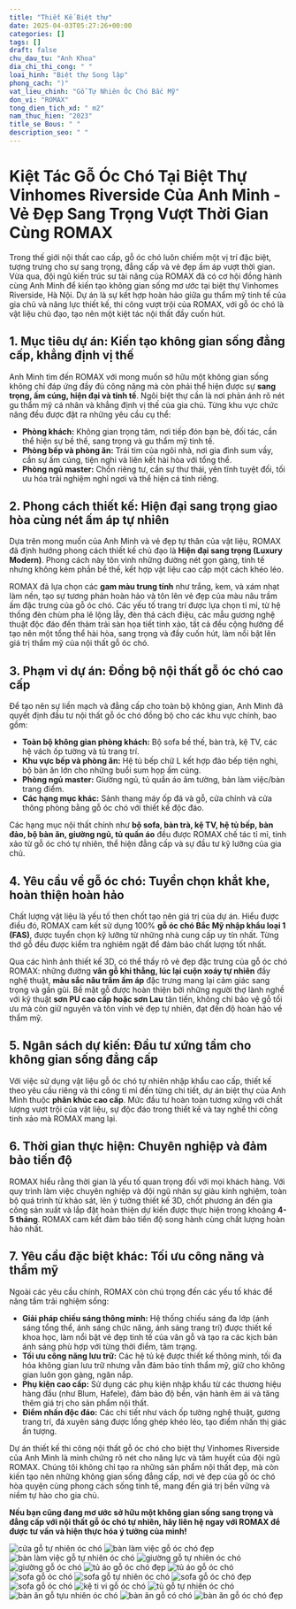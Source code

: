 ```yaml
---
title: "Thiết Kế Biệt thự"
date: 2025-04-03T05:27:26+00:00
categories: []
tags: []
draft: false
chu_dau_tu: "Anh Khoa"
dia_chi_thi_cong: " "
loai_hinh: "Biệt thự Song lập"
phong_cach: ")"
vat_lieu_chinh: "Gỗ Tự Nhiên Óc Chó Bắc Mỹ"
don_vi: "ROMAX"
tong_dien_tich_xd: " m2"
nam_thuc_hien: "2023"
title_se Bous: " "
description_seo: " "
---
```

# Kiệt Tác Gỗ Óc Chó Tại Biệt Thự Vinhomes Riverside Của Anh Minh - Vẻ Đẹp Sang Trọng Vượt Thời Gian Cùng ROMAX

Trong thế giới nội thất cao cấp, gỗ óc chó luôn chiếm một vị trí đặc biệt, tượng trưng cho sự sang trọng, đẳng cấp và vẻ đẹp ấm áp vượt thời gian. Vừa qua, đội ngũ kiến trúc sư tài năng của ROMAX đã có cơ hội đồng hành cùng Anh Minh để kiến tạo không gian sống mơ ước tại biệt thự Vinhomes Riverside, Hà Nội. Dự án là sự kết hợp hoàn hảo giữa gu thẩm mỹ tinh tế của gia chủ và năng lực thiết kế, thi công vượt trội của ROMAX, với gỗ óc chó là vật liệu chủ đạo, tạo nên một kiệt tác nội thất đầy cuốn hút.



## 1. Mục tiêu dự án: Kiến tạo không gian sống đẳng cấp, khẳng định vị thế

Anh Minh tìm đến ROMAX với mong muốn sở hữu một không gian sống không chỉ đáp ứng đầy đủ công năng mà còn phải thể hiện được sự **sang trọng, ấm cúng, hiện đại và tinh tế**. Ngôi biệt thự cần là nơi phản ánh rõ nét gu thẩm mỹ cá nhân và khẳng định vị thế của gia chủ. Từng khu vực chức năng đều được đặt ra những yêu cầu cụ thể:

* **Phòng khách:** Không gian trọng tâm, nơi tiếp đón bạn bè, đối tác, cần thể hiện sự bề thế, sang trọng và gu thẩm mỹ tinh tế.
* **Phòng bếp và phòng ăn:** Trái tim của ngôi nhà, nơi gia đình sum vầy, cần sự ấm cúng, tiện nghi và liên kết hài hòa với tổng thể.
* **Phòng ngủ master:** Chốn riêng tư, cần sự thư thái, yên tĩnh tuyệt đối, tối ưu hóa trải nghiệm nghỉ ngơi và thể hiện cá tính riêng.

## 2. Phong cách thiết kế: Hiện đại sang trọng giao hòa cùng nét ấm áp tự nhiên

Dựa trên mong muốn của Anh Minh và vẻ đẹp tự thân của vật liệu, ROMAX đã định hướng phong cách thiết kế chủ đạo là **Hiện đại sang trọng (Luxury Modern)**. Phong cách này tôn vinh những đường nét gọn gàng, tinh tế nhưng không kém phần bề thế, kết hợp vật liệu cao cấp một cách khéo léo.

ROMAX đã lựa chọn các **gam màu trung tính** như trắng, kem, và xám nhạt làm nền, tạo sự tương phản hoàn hảo và tôn lên vẻ đẹp của màu nâu trầm ấm đặc trưng của gỗ óc chó. Các yếu tố trang trí được lựa chọn tỉ mỉ, từ hệ thống đèn chùm pha lê lộng lẫy, đèn thả cách điệu, các mẫu gương nghệ thuật độc đáo đến thảm trải sàn họa tiết tinh xảo, tất cả đều cộng hưởng để tạo nên một tổng thể hài hòa, sang trọng và đầy cuốn hút, làm nổi bật lên giá trị thẩm mỹ của nội thất gỗ óc chó.



## 3. Phạm vi dự án: Đồng bộ nội thất gỗ óc chó cao cấp

Để tạo nên sự liền mạch và đẳng cấp cho toàn bộ không gian, Anh Minh đã quyết định đầu tư nội thất gỗ óc chó đồng bộ cho các khu vực chính, bao gồm:

* **Toàn bộ không gian phòng khách:** Bộ sofa bề thế, bàn trà, kệ TV, các hệ vách ốp tường và tủ trang trí.
* **Khu vực bếp và phòng ăn:** Hệ tủ bếp chữ L kết hợp đảo bếp tiện nghi, bộ bàn ăn lớn cho những buổi sum họp ấm cúng.
* **Phòng ngủ master:** Giường ngủ, tủ quần áo âm tường, bàn làm việc/bàn trang điểm.
* **Các hạng mục khác:** Sảnh thang máy ốp đá và gỗ, cửa chính và cửa thông phòng bằng gỗ óc chó với thiết kế độc đáo.

Các hạng mục nội thất chính như **bộ sofa, bàn trà, kệ TV, hệ tủ bếp, bàn đảo, bộ bàn ăn, giường ngủ, tủ quần áo** đều được ROMAX chế tác tỉ mỉ, tinh xảo từ gỗ óc chó tự nhiên, thể hiện đẳng cấp và sự đầu tư kỹ lưỡng của gia chủ.

## 4. Yêu cầu về gỗ óc chó: Tuyển chọn khắt khe, hoàn thiện hoàn hảo

Chất lượng vật liệu là yếu tố then chốt tạo nên giá trị của dự án. Hiểu được điều đó, ROMAX cam kết sử dụng 100% **gỗ óc chó Bắc Mỹ nhập khẩu loại 1 (FAS)**, được tuyển chọn kỹ lưỡng từ những nhà cung cấp uy tín nhất. Từng thớ gỗ đều được kiểm tra nghiêm ngặt để đảm bảo chất lượng tốt nhất.

Qua các hình ảnh thiết kế 3D, có thể thấy rõ vẻ đẹp đặc trưng của gỗ óc chó ROMAX: những đường **vân gỗ khi thẳng, lúc lại cuộn xoáy tự nhiên** đầy nghệ thuật, **màu sắc nâu trầm ấm áp** đặc trưng mang lại cảm giác sang trọng và gần gũi. Bề mặt gỗ được hoàn thiện bởi những người thợ lành nghề với kỹ thuật **sơn PU cao cấp hoặc sơn Lau** tân tiến, không chỉ bảo vệ gỗ tối ưu mà còn giữ nguyên và tôn vinh vẻ đẹp tự nhiên, đạt đến độ hoàn hảo về thẩm mỹ.



## 5. Ngân sách dự kiến: Đầu tư xứng tầm cho không gian sống đẳng cấp

Với việc sử dụng vật liệu gỗ óc chó tự nhiên nhập khẩu cao cấp, thiết kế theo yêu cầu riêng và thi công tỉ mỉ đến từng chi tiết, dự án biệt thự của Anh Minh thuộc **phân khúc cao cấp**. Mức đầu tư hoàn toàn tương xứng với chất lượng vượt trội của vật liệu, sự độc đáo trong thiết kế và tay nghề thi công tinh xảo mà ROMAX mang lại.

## 6. Thời gian thực hiện: Chuyên nghiệp và đảm bảo tiến độ

ROMAX hiểu rằng thời gian là yếu tố quan trọng đối với mọi khách hàng. Với quy trình làm việc chuyên nghiệp và đội ngũ nhân sự giàu kinh nghiệm, toàn bộ quá trình từ khảo sát, lên ý tưởng thiết kế 3D, chốt phương án đến gia công sản xuất và lắp đặt hoàn thiện dự kiến được thực hiện trong khoảng **4-5 tháng**. ROMAX cam kết đảm bảo tiến độ song hành cùng chất lượng hoàn hảo nhất.

## 7. Yêu cầu đặc biệt khác: Tối ưu công năng và thẩm mỹ

Ngoài các yêu cầu chính, ROMAX còn chú trọng đến các yếu tố khác để nâng tầm trải nghiệm sống:

* **Giải pháp chiếu sáng thông minh:** Hệ thống chiếu sáng đa lớp (ánh sáng tổng thể, ánh sáng chức năng, ánh sáng trang trí) được thiết kế khoa học, làm nổi bật vẻ đẹp tinh tế của vân gỗ và tạo ra các kịch bản ánh sáng phù hợp với từng thời điểm, tâm trạng.
* **Tối ưu công năng lưu trữ:** Các hệ tủ kệ được thiết kế thông minh, tối đa hóa không gian lưu trữ nhưng vẫn đảm bảo tính thẩm mỹ, giữ cho không gian luôn gọn gàng, ngăn nắp.
* **Phụ kiện cao cấp:** Sử dụng các phụ kiện nhập khẩu từ các thương hiệu hàng đầu (như Blum, Hafele), đảm bảo độ bền, vận hành êm ái và tăng thêm giá trị cho sản phẩm nội thất.
* **Điểm nhấn độc đáo:** Các chi tiết như vách ốp tường nghệ thuật, gương trang trí, đá xuyên sáng được lồng ghép khéo léo, tạo điểm nhấn thị giác ấn tượng.

Dự án thiết kế thi công nội thất gỗ óc chó cho biệt thự Vinhomes Riverside của Anh Minh là minh chứng rõ nét cho năng lực và tâm huyết của đội ngũ ROMAX. Chúng tôi không chỉ tạo ra những sản phẩm nội thất đẹp, mà còn kiến tạo nên những không gian sống đẳng cấp, nơi vẻ đẹp của gỗ óc chó hòa quyện cùng phong cách sống tinh tế, mang đến giá trị bền vững và niềm tự hào cho gia chủ.

**Nếu bạn cũng đang mơ ước sở hữu một không gian sống sang trọng và đẳng cấp với nội thất gỗ óc chó tự nhiên, hãy liên hệ ngay với ROMAX để được tư vấn và hiện thực hóa ý tưởng của mình!**

![cửa gỗ tự nhiên óc chó](/img/cua-go/cg17/cua-go-oc-cho-cg17-1.webp)
![bàn làm việc gỗ óc chó đẹp](/img/ban-lv/blv17/ban-lam-viec-go-oc-cho-blv17-2.webp)
![bàn làm việc gỗ tự nhiên óc chó](/img/ban-lv/blv17/ban-lam-viec-go-oc-cho-blv17-1.webp)
![giường gỗ tự nhiên óc chó](/img/giuong/gg17/giuong-go-oc-cho-gg17-3.webp)
![giường gỗ óc chó](/img/giuong/gg17/giuong-go-oc-cho-gg17-2.webp)
![tủ áo gỗ óc chó đẹp](/img/tu-ao/tqa17/tu-quan-ao-go-oc-cho-tqa17-2.webp)
![tủ áo gỗ óc chó](/img/tu-ao/tqa17/tu-quan-ao-go-oc-cho-tqa17-1.webp)
![sofa gỗ óc chó](/img/sofa/sf17/sofa-go-oc-cho-sf17-4.webp)
![sofa gỗ tự nhiên óc chó](/img/sofa/sf17/sofa-go-oc-cho-sf17-3.webp)
![sofa gỗ óc chó đẹp](/img/sofa/sf17/sofa-go-oc-cho-sf17-2.webp)
![sofa gỗ óc chó](/img/sofa/sf17/sofa-go-oc-cho-sf17-1.webp)
![kệ ti vi gỗ óc chó](/img/ke-tivi/ktv17/ke-ti-vi-go-oc-cho-ktv17-1.webp)
![tủ gỗ tự nhiên óc chó](/img/tu-bep/tb17/tu-bep-go-oc-cho-tb17-1.webp)
![bàn ăn gỗ tựu nhiên óc chó](/img/ban-an/ba17/ban-an-go-oc-cho-ba17-3.webp)
![bàn ăn gỗ có chó](/img/ban-an/ba17/ban-an-go-oc-cho-ba17-2.webp)
![bàn ăn gỗ óc chó đẹp](/img/ban-an/ba17/ban-an-go-oc-cho-ba17-1.webp)